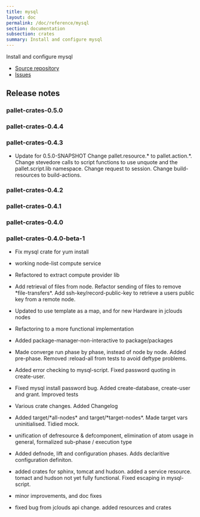 ```yaml
---
title: mysql
layout: doc
permalink: /doc/reference/mysql
section: documentation
subsection: crates
summary: Install and configure mysql
---
```

Install and configure mysql

- [Source repository](https://github.com/pallet/mysql-crate "GitHub Repository for crate")
- [Issues](https://github.com/pallet/mysql-crate/issues "GitHub Issues for crate")

## Release notes


### pallet-crates-0.5.0


### pallet-crates-0.4.4


### pallet-crates-0.4.3

- Update for 0.5.0-SNAPSHOT
  Change pallet.resource.\* to pallet.action.\*. Change stevedore calls to
  script functions to use unquote and the pallet.script.lib namespace. 
  Change request to session.  Change build-resources to build-actions.


### pallet-crates-0.4.2


### pallet-crates-0.4.1


### pallet-crates-0.4.0


### pallet-crates-0.4.0-beta-1

- Fix mysql crate for yum install

- working node-list compute service

- Refactored to extract compute provider lib

- Add retrieval of files from node. Refactor sending of files to remove
  \*file-transfers\*. Add ssh-key/record-public-key to retrieve a users
  public key from a remote node.

- Updated to use template as a map, and for new Hardware in jclouds nodes

- Refactoring to a more functional implementation

- Added package-manager-non-interactive to package/packages

- Made converge run phase by phase, instead of node by node.  Added
  pre-phase. Removed :reload-all from tests to avoid deftype problems.

- Added error checking to mysql-script. Fixed password quoting in
  create-user.

- Fixed mysql install password bug. Added create-database, create-user and
  grant.  Improved tests

- Various crate changes. Added Changelog

- Added target/\*all-nodes\* and target/\*target-nodes\*.  Made target vars
  uninitialised. Tidied mock.

- unification of defresource & defcomponent, elimination of atom usage in
  general, formalized sub-phase / execution type

- Added defnode, lift and configuration phases. Adds declaritive
  configuration definiton.

- added crates for sphinx, tomcat and hudson. added a service resource.
  tomact and hudson not yet fully functional.  Fixed escaping in
  mysql-script.

- minor improvements, and doc fixes

- fixed bug from jclouds api change. added resources and crates

